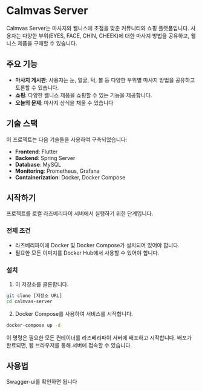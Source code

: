 # Calmvas Server

Calmvas Server는 마사지와 웰니스에 초점을 맞춘 커뮤니티와 쇼핑 플랫폼입니다. 사용자는 다양한 부위(EYES, FACE, CHIN, CHEEK)에 대한 마사지 방법을 공유하고, 웰니스 제품을 구매할 수 있습니다.

## 주요 기능

- **마사지 게시판**: 사용자는 눈, 얼굴, 턱, 볼 등 다양한 부위별 마사지 방법을 공유하고 토론할 수 있습니다.
- **쇼핑**: 다양한 웰니스 제품을 쇼핑할 수 있는 기능을 제공합니다.
- **오늘의 문제**: 마사지 상식을 채울 수 있습니다

## 기술 스택

이 프로젝트는 다음 기술들을 사용하여 구축되었습니다:

- **Frontend**: Flutter
- **Backend**: Spring Server
- **Database**: MySQL
- **Monitoring**: Prometheus, Grafana
- **Containerization**: Docker, Docker Compose

## 시작하기
프로젝트를 로컬 라즈베리파이 서버에서 실행하기 위한 단계입니다.

### 전제 조건

- 라즈베리파이에 Docker 및 Docker Compose가 설치되어 있어야 합니다.
- 필요한 모든 이미지를 Docker Hub에서 사용할 수 있어야 합니다.

### 설치

1. 이 저장소를 클론합니다.

```bash
git clone [저장소 URL]
cd calmvas-server
```

2. Docker Compose를 사용하여 서비스를 시작합니다.

```bash
docker-compose up -d
```

이 명령은 필요한 모든 컨테이너를 라즈베리파이 서버에 배포하고 시작합니다. 배포가 완료되면, 웹 브라우저를 통해 서버에 접속할 수 있습니다.

## 사용법
Swagger-ui를 확인하면 됩니다
